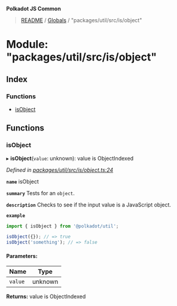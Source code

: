 **Polkadot JS Common**

> [README](../README.md) / [Globals](../globals.md) / "packages/util/src/is/object"

# Module: "packages/util/src/is/object"

## Index

### Functions

* [isObject](_packages_util_src_is_object_.md#isobject)

## Functions

### isObject

▸ **isObject**(`value`: unknown): value is ObjectIndexed

*Defined in [packages/util/src/is/object.ts:24](https://github.com/polkadot-js/common/blob/13ae8665/packages/util/src/is/object.ts#L24)*

**`name`** isObject

**`summary`** Tests for an `object`.

**`description`** 
Checks to see if the input value is a JavaScript object.

**`example`** 
<BR>

```javascript
import { isObject } from '@polkadot/util';

isObject({}); // => true
isObject('something'); // => false
```

#### Parameters:

Name | Type |
------ | ------ |
`value` | unknown |

**Returns:** value is ObjectIndexed
